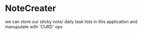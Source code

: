 # NoteCreater
we can store our sticky note/ daily task lists in this application and manupulate with 'CURD' ops
